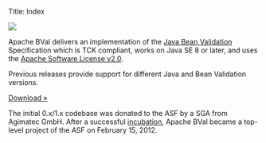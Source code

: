 Title: Index

<div class="hero-unit">
  <div class="row">
    <img src="/resources/images/logo.png" />
  </div>
  <div class="row">
    <p>Apache BVal delivers an implementation of the
      <a href="http://jcp.org/en/jsr/detail?id=380">Java Bean Validation</a>
      Specification which is TCK compliant, works on Java SE 8 or later, and uses the
      <a href="http://www.apache.org/licenses/LICENSE-2.0.html">Apache Software License v2.0</a>.
    </p>
    <p>Previous releases provide support for different Java and Bean Validation versions.
    </p>
    <p>
      <a href="./downloads.html" class="btn btn-primary btn-large">Download »</a>
    </p>
  </div>
</div>

<div class="row">
    <p>The initial 0.x/1.x codebase was donated to the ASF by a SGA from Agimatec GmbH.
      After a successful <a href="http://incubator.apache.org">incubation</a>,
      Apache BVal became a top-level project of the ASF on February 15, 2012.
    </p>
</div>
<!-- nudge -->
